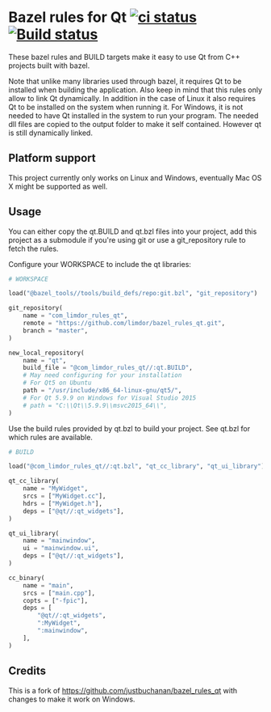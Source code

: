 # Bazel rules for Qt [![ci status](https://circleci.com/gh/limdor/bazel_rules_qt.png)](https://app.circleci.com/pipelines/github/limdor/bazel_rules_qt?branch=master) [![Build status](https://ci.appveyor.com/api/projects/status/8y13hl0xuw37hchl/branch/master?svg=true)](https://ci.appveyor.com/project/limdor/bazel-rules-qt/branch/master)

These bazel rules and BUILD targets make it easy to use Qt from C++ projects built with bazel.

Note that unlike many libraries used through bazel, it requires Qt to be installed when building the application.
Also keep in mind that this rules only allow to link Qt dynamically.
In addition in the case of Linux it also requires Qt to be installed on the system when running it.
For Windows, it is not needed to have Qt installed in the system to run your program. The needed dll files are copied to the output folder to make it self contained. However qt is still dynamically linked.

## Platform support

This project currently only works on Linux and Windows, eventually Mac OS X might be supported as well.

## Usage

You can either copy the qt.BUILD and qt.bzl files into your project, add this project as a submodule if you're using git or use a git_repository rule to fetch the rules.

Configure your WORKSPACE to include the qt libraries:

```python
# WORKSPACE

load("@bazel_tools//tools/build_defs/repo:git.bzl", "git_repository")

git_repository(
    name = "com_limdor_rules_qt",
    remote = "https://github.com/limdor/bazel_rules_qt.git",
    branch = "master",
)

new_local_repository(
    name = "qt",
    build_file = "@com_limdor_rules_qt//:qt.BUILD",
    # May need configuring for your installation
    # For Qt5 on Ubuntu
    path = "/usr/include/x86_64-linux-gnu/qt5/",
    # For Qt 5.9.9 on Windows for Visual Studio 2015
    # path = "C:\\Qt\\5.9.9\\msvc2015_64\\",
)
```

Use the build rules provided by qt.bzl to build your project. See qt.bzl for which rules are available.

```python
# BUILD

load("@com_limdor_rules_qt//:qt.bzl", "qt_cc_library", "qt_ui_library")

qt_cc_library(
    name = "MyWidget",
    srcs = ["MyWidget.cc"],
    hdrs = ["MyWidget.h"],
    deps = ["@qt//:qt_widgets"],
)

qt_ui_library(
    name = "mainwindow",
    ui = "mainwindow.ui",
    deps = ["@qt//:qt_widgets"],
)

cc_binary(
    name = "main",
    srcs = ["main.cpp"],
    copts = ["-fpic"],
    deps = [
        "@qt//:qt_widgets",
        ":MyWidget",
        ":mainwindow",
    ],
)
```

## Credits

This is a fork of https://github.com/justbuchanan/bazel_rules_qt with changes to make it work on Windows.
